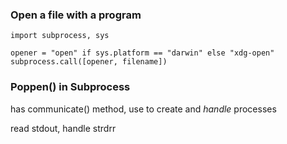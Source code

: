 
### Open a file with a program

```
import subprocess, sys

opener = "open" if sys.platform == "darwin" else "xdg-open"
subprocess.call([opener, filename])
```

### Poppen() in Subprocess

has communicate() method, use to create and *handle* processes

read stdout, handle strdrr
